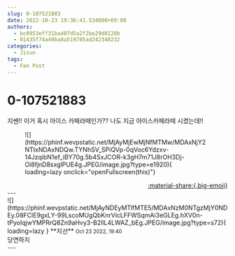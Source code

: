 ```yaml
---
slug: 0-107521883
date: 2022-10-23 19:36:41.534000+09:00
authors:
  - bc0953eff31ba407d5a2f2be29d8120b
  - 01435f74a49ba8a519705ad242348232
categories:
  - Jisun
tags:
  - Fan Post
---
```


# 0-107521883

<div class="post-container" markdown="1">
<div class="content-container md-sidebar__scrollwrap" markdown="1">

지쎈!! 이거 혹시 아이스 카페라떼인가?? 나도 지금 아이스카페라떼 시켰는데!!
<figure markdown="1">
![](https://phinf.wevpstatic.net/MjAyMjEwMjNfMTMw/MDAxNjY2NTIxNDAxNDQw.TYNhSV_SPiQVp-0qVoc6Ydzxv-14JzqibN1ef_iBY70g.5b4SxJCOR-k3gH7m71J8rOH3Dj-Oi8fjnD8sxglPUE4g.JPEG/image.jpg?type=e1920){ loading=lazy onclick="openFullscreen(this)"}
</figure>


</div>
</div>

<div style="text-align: right;" markdown="1">
<a href="https://weverse.io/fromis9/fanpost/0-107521883" style="text-align: right;">:material-share:{.big-emoji}</a>
</div>
---

<div class="comments-container md-sidebar__scrollwrap" markdown="1">
<div class="comment" markdown="1">
<div class='id-container' markdown="1">
![](https://phinf.wevpstatic.net/MjAyNDEyMTlfMTE5/MDAxNzM0NTgzMjY0NDEy.08FClE9gxLY-99LscoMUgQbKnrVicLFFWSqmAi3eGLEg.hXV0n-tPyoIqjwYMPRrQ8Zn9aHvy3-B2llL4LWAZ_bEg.JPEG/image.jpg?type=s72){ loading=lazy }
**<span class="artist">지선</span>** <small>Oct 23 2022, 19:40</small><br>
</div>
<div class='comment-body' markdown="1">
당연하지
</div>
</div>
</div>
---
